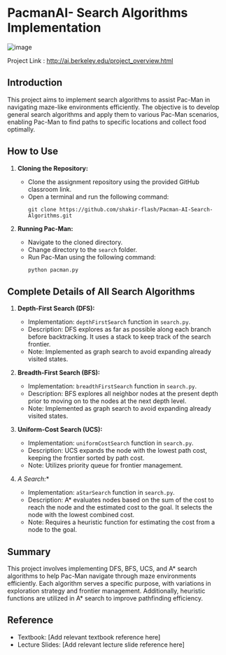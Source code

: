# PacmanAI- Search Algorithms Implementation

![image](https://github.com/shakir-flash/Pacman-AI-Search-Algorithms/assets/59859522/1713f7f3-8525-4444-835a-1d1364b37617)


Project Link :
http://ai.berkeley.edu/project_overview.html

## Introduction
This project aims to implement search algorithms to assist Pac-Man in navigating maze-like environments efficiently. The objective is to develop general search algorithms and apply them to various Pac-Man scenarios, enabling Pac-Man to find paths to specific locations and collect food optimally.

## How to Use
1. **Cloning the Repository:**
    - Clone the assignment repository using the provided GitHub classroom link.
    - Open a terminal and run the following command:
      ```
      git clone https://github.com/shakir-flash/Pacman-AI-Search-Algorithms.git
      ```

2. **Running Pac-Man:**
    - Navigate to the cloned directory.
    - Change directory to the `search` folder.
    - Run Pac-Man using the following command:
      ```python
      python pacman.py
      ```

## Complete Details of All Search Algorithms
1. **Depth-First Search (DFS):**
    - Implementation: `depthFirstSearch` function in `search.py`.
    - Description: DFS explores as far as possible along each branch before backtracking. It uses a stack to keep track of the search frontier.
    - Note: Implemented as graph search to avoid expanding already visited states.

2. **Breadth-First Search (BFS):**
    - Implementation: `breadthFirstSearch` function in `search.py`.
    - Description: BFS explores all neighbor nodes at the present depth prior to moving on to the nodes at the next depth level.
    - Note: Implemented as graph search to avoid expanding already visited states.

3. **Uniform-Cost Search (UCS):**
    - Implementation: `uniformCostSearch` function in `search.py`.
    - Description: UCS expands the node with the lowest path cost, keeping the frontier sorted by path cost.
    - Note: Utilizes priority queue for frontier management.

4. **A* Search:**
    - Implementation: `aStarSearch` function in `search.py`.
    - Description: A* evaluates nodes based on the sum of the cost to reach the node and the estimated cost to the goal. It selects the node with the lowest combined cost.
    - Note: Requires a heuristic function for estimating the cost from a node to the goal.

## Summary
This project involves implementing DFS, BFS, UCS, and A* search algorithms to help Pac-Man navigate through maze environments efficiently. Each algorithm serves a specific purpose, with variations in exploration strategy and frontier management. Additionally, heuristic functions are utilized in A* search to improve pathfinding efficiency.

## Reference
- Textbook: [Add relevant textbook reference here]
- Lecture Slides: [Add relevant lecture slide reference here]

